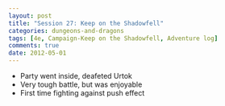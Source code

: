 ```yaml
---
layout: post
title: "Session 27: Keep on the Shadowfell"
categories: dungeons-and-dragons
tags: [4e, Campaign-Keep on the Shadowfell, Adventure log]
comments: true
date: 2012-05-01
---
```


  * Party went inside, deafeted Urtok
  * Very tough battle, but was enjoyable
  * First time fighting against push effect